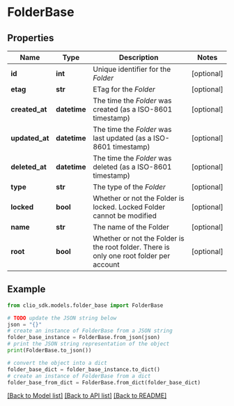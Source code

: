 # FolderBase


## Properties

Name | Type | Description | Notes
------------ | ------------- | ------------- | -------------
**id** | **int** | Unique identifier for the *Folder* | [optional] 
**etag** | **str** | ETag for the *Folder* | [optional] 
**created_at** | **datetime** | The time the *Folder* was created (as a ISO-8601 timestamp) | [optional] 
**updated_at** | **datetime** | The time the *Folder* was last updated (as a ISO-8601 timestamp) | [optional] 
**deleted_at** | **datetime** | The time the *Folder* was deleted (as a ISO-8601 timestamp) | [optional] 
**type** | **str** | The type of the *Folder* | [optional] 
**locked** | **bool** | Whether or not the Folder is locked. Locked Folder cannot be modified | [optional] 
**name** | **str** | The name of the Folder | [optional] 
**root** | **bool** | Whether or not the Folder is the root folder. There is only one root folder per account | [optional] 

## Example

```python
from clio_sdk.models.folder_base import FolderBase

# TODO update the JSON string below
json = "{}"
# create an instance of FolderBase from a JSON string
folder_base_instance = FolderBase.from_json(json)
# print the JSON string representation of the object
print(FolderBase.to_json())

# convert the object into a dict
folder_base_dict = folder_base_instance.to_dict()
# create an instance of FolderBase from a dict
folder_base_from_dict = FolderBase.from_dict(folder_base_dict)
```
[[Back to Model list]](../README.md#documentation-for-models) [[Back to API list]](../README.md#documentation-for-api-endpoints) [[Back to README]](../README.md)


